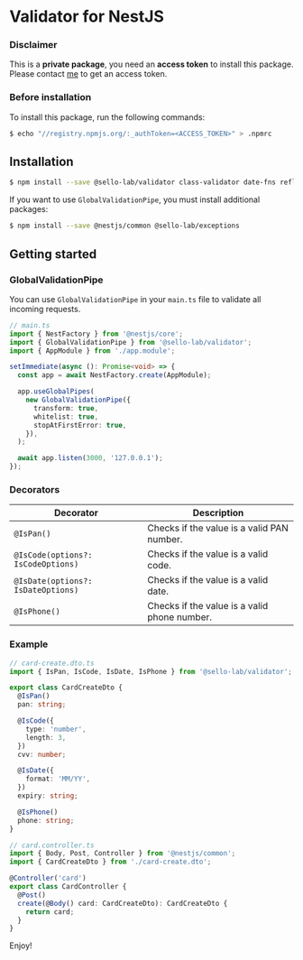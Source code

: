 # Validator for NestJS

### Disclaimer

This is a **private package**, you need an **access token** to install this package. Please contact [me](https://t.me/iaxel) to get an access token.

### Before installation

To install this package, run the following commands:

```bash
$ echo "//registry.npmjs.org/:_authToken=<ACCESS_TOKEN>" > .npmrc
```

## Installation

```bash
$ npm install --save @sello-lab/validator class-validator date-fns reflect-metadata
```

If you want to use `GlobalValidationPipe`, you must install additional packages:

```bash
$ npm install --save @nestjs/common @sello-lab/exceptions
```

## Getting started

### GlobalValidationPipe

You can use `GlobalValidationPipe` in your `main.ts` file to validate all incoming requests.

```ts
// main.ts
import { NestFactory } from '@nestjs/core';
import { GlobalValidationPipe } from '@sello-lab/validator';
import { AppModule } from './app.module';

setImmediate(async (): Promise<void> => {
  const app = await NestFactory.create(AppModule);

  app.useGlobalPipes(
    new GlobalValidationPipe({
      transform: true,
      whitelist: true,
      stopAtFirstError: true,
    }),
  );

  await app.listen(3000, '127.0.0.1');
});
```

### Decorators

| Decorator                          | Description                                  |
|------------------------------------|----------------------------------------------|
| `@IsPan()`                         | Checks if the value is a valid PAN number.   |
| `@IsCode(options?: IsCodeOptions)` | Checks if the value is a valid code.         |
| `@IsDate(options?: IsDateOptions)` | Checks if the value is a valid date.         |
| `@IsPhone()`                       | Checks if the value is a valid phone number. |

### Example

```ts
// card-create.dto.ts
import { IsPan, IsCode, IsDate, IsPhone } from '@sello-lab/validator';

export class CardCreateDto {
  @IsPan()
  pan: string;

  @IsCode({
    type: 'number',
    length: 3,
  })
  cvv: number;

  @IsDate({
    format: 'MM/YY',
  })
  expiry: string;

  @IsPhone()
  phone: string;
}
```

```ts
// card.controller.ts
import { Body, Post, Controller } from '@nestjs/common';
import { CardCreateDto } from './card-create.dto';

@Controller('card')
export class CardController {
  @Post()
  create(@Body() card: CardCreateDto): CardCreateDto {
    return card;
  }
}
```

Enjoy!
